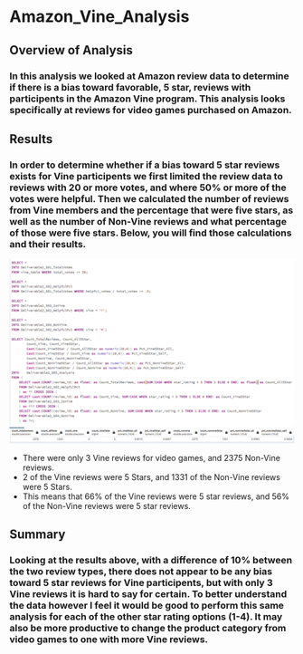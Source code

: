 # Amazon_Vine_Analysis
## Overview of Analysis

### In this analysis we looked at Amazon review data to determine if there is a bias toward favorable, 5 star, reviews with participents in the Amazon Vine program. This analysis looks specifically at reviews for video games purchased on Amazon.

## Results

### In order to determine whether if a bias toward 5 star reviews exists for Vine participents we first limited the review data to reviews with 20 or more votes, and where 50% or more of the votes were helpful. Then we calculated the number of reviews from Vine members and the percentage that were five stars, as well as the number of Non-Vine reviews and what percentage of those were five stars. Below, you will find those calculations and their results.
![queries](sql.png)
![results](step5table.png)
 - There were only 3 Vine reviews for video games, and 2375 Non-Vine reviews.
 - 2 of the Vine reviews were 5 Stars, and 1331 of the Non-Vine reviews were 5 Stars. 
 - This means that 66% of the Vine reviews were 5 star reviews, and 56% of the Non-Vine reviews were 5 star reviews. 

## Summary

### Looking at the results above, with a difference of 10% between the two review types, there does not appear to be any bias toward 5 star reviews for Vine participents, but with only 3 Vine reviews it is hard to say for certain. To better understand the data however I feel it would be good to perform this same analysis for each of the other star rating options (1-4). It may also be more productive to change the product category from video games to one with more Vine reviews.

